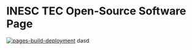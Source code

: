 # INESC TEC Open-Source Software Page

[![pages-build-deployment](https://github.com/INESCTEC/INESCTEC.github.io/actions/workflows/pages/pages-build-deployment/badge.svg)](https://github.com/INESCTEC/INESCTEC.github.io/actions/workflows/pages/pages-build-deployment)
dasd